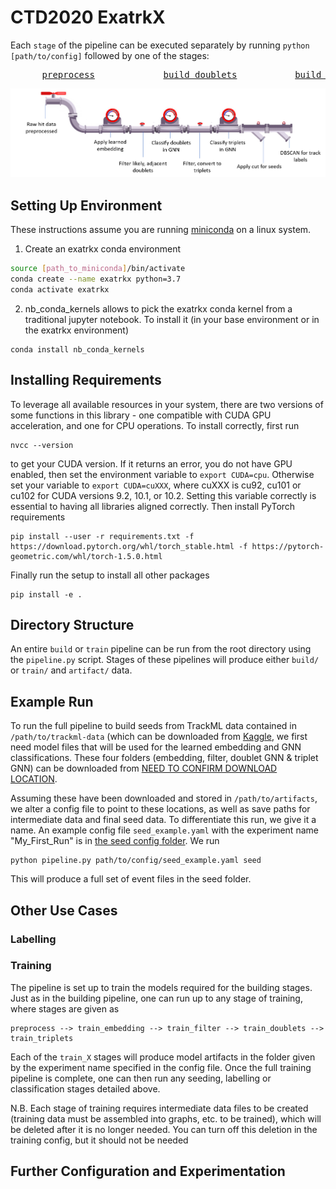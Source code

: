 # CTD2020 ExatrkX

Each `stage` of the pipeline can be executed separately by running `python [path/to/config]` followed by one of the stages:

<pre>
      <a href="MetricLearning/src/preprocess_with_dir" title="Preprocessing function">preprocess</a>             <a href="MetricLearning/src/metric_learning_adjacent" title="Doublet building function">build_doublets</a>           <a href="GraphLearning/src/" title="Triplet building function">build_triplets</a>                 <a href="Seeding/src" title="Seeding function function">seed</a>          <a href="Labelling" title="Labelling function">label</a>
</pre>

![](docs/pipeline.png)

## Setting Up Environment

These instructions assume you are running [miniconda](https://docs.conda.io/en/latest/miniconda.html) on a linux system.
1. Create an exatrkx conda environment
```bash
source [path_to_miniconda]/bin/activate
conda create --name exatrkx python=3.7
conda activate exatrkx
```
2. nb_conda_kernels allows to pick the exatrkx conda kernel from a traditional jupyter notebook. To install it (in your base environment or in the exatrkx environment)
```
conda install nb_conda_kernels
```

## Installing Requirements

To leverage all available resources in your system, there are two versions of some functions in this library - one compatible with CUDA GPU acceleration, and one for CPU operations. To install correctly, first run
```
nvcc --version
```
to get your CUDA version. If it returns an error, you do not have GPU enabled, then set the environment variable to `export CUDA=cpu`. Otherwise set your variable to `export CUDA=cuXXX`, where cuXXX is cu92, cu101 or cu102 for CUDA versions 9.2, 10.1, or 10.2. Setting this variable correctly is essential to having all libraries aligned correctly. Then install PyTorch requirements
```
pip install --user -r requirements.txt -f https://download.pytorch.org/whl/torch_stable.html -f https://pytorch-geometric.com/whl/torch-1.5.0.html
```
Finally run the setup to install all other packages

```
pip install -e .
```

## Directory Structure

An entire `build` or `train` pipeline can be run from the root directory using the `pipeline.py` script. Stages of these pipelines will produce either `build/` or `train/` and `artifact/` data. 

## Example Run

To run the full pipeline to build seeds from TrackML data contained in `/path/to/trackml-data` (which can be downloaded from [Kaggle](https://www.kaggle.com/c/trackml-particle-identification), we first need model files that will be used for the learned embedding and GNN classifications. These four folders (embedding, filter, doublet GNN & triplet GNN) can be downloaded from [NEED TO CONFIRM DOWNLOAD LOCATION](www.google.com).

Assuming these have been downloaded and stored in `/path/to/artifacts`, we alter a config file to point to these locations, as well as save paths for intermediate data and final seed data. To differentiate this run, we give it a name. An example config file `seed_example.yaml` with the experiment name "My_First_Run" is in [the seed config folder](Seeding/src/configs). We run
```
python pipeline.py path/to/config/seed_example.yaml seed
```

This will produce a full set of event files in the seed folder.

## Other Use Cases

### Labelling

### Training

The pipeline is set up to train the models required for the building stages. Just as in the building pipeline, one can run up to any stage of training, where stages are given as 
```
preprocess --> train_embedding --> train_filter --> train_doublets --> train_triplets
```
Each of the `train_X` stages will produce model artifacts in the folder given by the experiment name specified in the config file. Once the full training pipeline is complete, one can then run any seeding, labelling or classification stages detailed above.

N.B. Each stage of training requires intermediate data files to be created (training data must be assembled into graphs, etc. to be trained), which will be deleted after it is no longer needed. You can turn off this deletion in the training config, but it should not be needed

## Further Configuration and Experimentation
